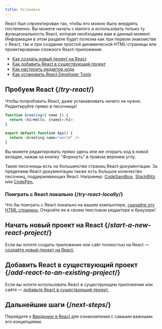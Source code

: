 ```yaml
---
title: Установка
---
```


<Intro>

React был спроектирован так, чтобы его можно было внедрять постепенно. Вы можете начать с малого и использовать только ту функциональность React, которая необходима вам в данный момент. Информация в этом разделе будет полезна как при первом знакомстве с React, так и при создании простой динамической HTML-страницы или проектировании сложного React-приложения.


</Intro>

<YouWillLearn isChapter={true}>

* [Как создать новый проект на React](/learn/start-a-new-react-project)
* [Как добавить React в существующий проект](/learn/add-react-to-an-existing-project)
* [Как настроить редактор кода](/learn/editor-setup)
* [Как установить React Developer Tools](/learn/react-developer-tools)

</YouWillLearn>

## Пробуем React {/*try-react*/}

Чтобы попробовать React, даже устанавливать ничего не нужно. Редактируйте прямо в песочнице!

<Sandpack>

```js
function Greeting({ name }) {
  return <h1>Hello, {name}</h1>;
}

export default function App() {
  return <Greeting name="world" />
}
```

</Sandpack>

Вы можете редактировать прямо здесь или же открыть код в новой вкладке, нажав на кнопку "Форкнуть" в правом верхнем углу.

Такие песочницы есть на большинстве страниц React-документации. За пределами React-документации также есть большое количество песочниц, поддерживающих React. Например: [CodeSandbox](https://codesandbox.io/s/new), [StackBlitz](https://stackblitz.com/fork/react) или [CodePen.](https://codepen.io/pen?&editors=0010&layout=left&prefill_data_id=3f4569d1-1b11-4bce-bd46-89090eed5ddb)

### Поиграть с React локально {/*try-react-locally*/}

Что бы поиграть с React локально на вашем компьютере, [скачайте эту HTML страницу.](https://gist.githubusercontent.com/gaearon/0275b1e1518599bbeafcde4722e79ed1/raw/db72dcbf3384ee1708c4a07d3be79860db04bff0/example.html) Откройте ее в своем текстовом редакторе и браузере!

## Начать новый проект на React {/*start-a-new-react-project*/}

Если вы хотите создать приложение или сайт полностью на React — [создайте новый проект на React.](/learn/start-a-new-react-project)

## Добавить React в существующий проект {/*add-react-to-an-existing-project*/}

Если вы хотите использовать React в существующем приложении или сайте — [добавьте React в существующий проект.](/learn/add-react-to-an-existing-project)

## Дальнейшие шаги {/*next-steps*/}

Перейдите к [Введению в React](/learn) для ознакомления с самыми важными его концепциями.

